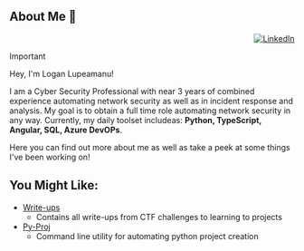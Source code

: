 ## About Me 👋

<p align="right">
  <a href="https://www.linkedin.com/in/logan-lupeamanu" title="LinkedIn"><img src="https://img.shields.io/badge/LinkedIn-blue.svg?style=for-the-badge" alt="LinkedIn"></a>
</p>

> [!IMPORTANT]
> Hey, I'm Logan Lupeamanu!
>
> I am a Cyber Security Professional with near 3 years of combined experience automating network security as well as in incident response and analysis. My goal is to obtain a full time role automating network security in any way. Currently, my daily toolset includeas: **Python, TypeScript, Angular, SQL, Azure DevOPs**.
> 
> Here you can find out more about me as well as take a peek at some things I've been working on!

## You Might Like:
- [Write-ups](https://github.com/Lupeamanu/write-ups)
  - Contains all write-ups from CTF challenges to learning to projects
- [Py-Proj](https://github.com/Lupeamanu/py-proj)
  - Command line utility for automating python project creation
